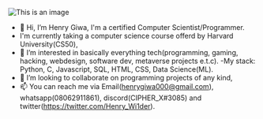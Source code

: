 ![This is an image](http://www.w3.org/2000/svg)











- 👋 Hi, I’m Henry Giwa, I'm a certified Computer Scientist/Programmer.
- I'm currently taking a computer science course offerd by Harvard University(CS50),
- 👀 I’m interested in basically everything tech(programming, gaming, hacking, webdesign, software dev, metaverse projects e.t.c).
-My stack: Python, C, Javascript, SQL, HTML, CSS, Data Science(ML).
- 💞️ I’m looking to collaborate on programming projects of any kind,
- 📫 You can reach me via Email(henrygiwa000@gmail.com), whatsapp(08062911861), discord(CIPHER_X#3085) and twitter(https://twitter.com/Henry_Wi1der).

<!---
CIPHER-000/CIPHER-000 is a ✨ special ✨ repository because its `README.md` (this file) appears on your GitHub profile.
You can click the Preview link to take a look at your changes.
--->
